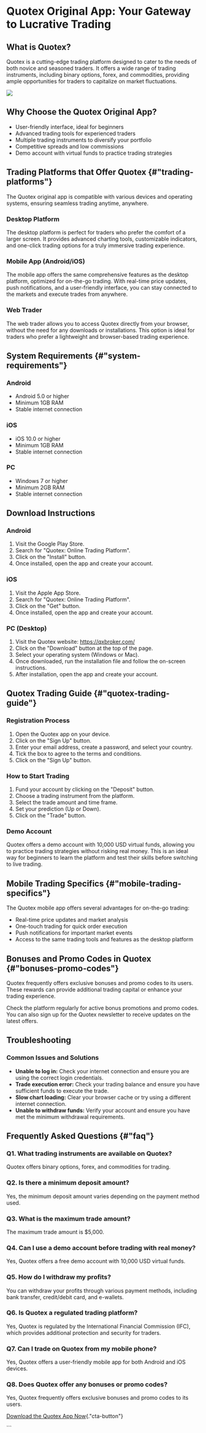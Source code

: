 # Quotex Original App: Your Gateway to Lucrative Trading

## What is Quotex?

Quotex is a cutting-edge trading platform designed to cater to the needs
of both novice and seasoned traders. It offers a wide range of trading
instruments, including binary options, forex, and commodities, providing
ample opportunities for traders to capitalize on market fluctuations.

[![](https://static.quotex.io/files/1_en/300_250.jpg)](https://traff.sbs/brokerqxsignupf)

## Why Choose the Quotex Original App?

-   User-friendly interface, ideal for beginners
-   Advanced trading tools for experienced traders
-   Multiple trading instruments to diversify your portfolio
-   Competitive spreads and low commissions
-   Demo account with virtual funds to practice trading strategies

## Trading Platforms that Offer Quotex {#"trading-platforms"}

The Quotex original app is compatible with various devices and operating
systems, ensuring seamless trading anytime, anywhere.

### Desktop Platform

The desktop platform is perfect for traders who prefer the comfort of a
larger screen. It provides advanced charting tools, customizable
indicators, and one-click trading options for a truly immersive trading
experience.

### Mobile App (Android/iOS)

The mobile app offers the same comprehensive features as the desktop
platform, optimized for on-the-go trading. With real-time price updates,
push notifications, and a user-friendly interface, you can stay
connected to the markets and execute trades from anywhere.

### Web Trader

The web trader allows you to access Quotex directly from your browser,
without the need for any downloads or installations. This option is
ideal for traders who prefer a lightweight and browser-based trading
experience.

## System Requirements {#"system-requirements"}

### Android

-   Android 5.0 or higher
-   Minimum 1GB RAM
-   Stable internet connection

### iOS

-   iOS 10.0 or higher
-   Minimum 1GB RAM
-   Stable internet connection

### PC

-   Windows 7 or higher
-   Minimum 2GB RAM
-   Stable internet connection

## Download Instructions

### Android

1.  Visit the Google Play Store.
2.  Search for "Quotex: Online Trading Platform".
3.  Click on the "Install" button.
4.  Once installed, open the app and create your account.

### iOS

1.  Visit the Apple App Store.
2.  Search for "Quotex: Online Trading Platform".
3.  Click on the "Get" button.
4.  Once installed, open the app and create your account.

### PC (Desktop)

1.  Visit the Quotex website: https://qxbroker.com/
2.  Click on the "Download" button at the top of the page.
3.  Select your operating system (Windows or Mac).
4.  Once downloaded, run the installation file and follow the on-screen
    instructions.
5.  After installation, open the app and create your account.

## Quotex Trading Guide {#"quotex-trading-guide"}

### Registration Process

1.  Open the Quotex app on your device.
2.  Click on the "Sign Up" button.
3.  Enter your email address, create a password, and select your
    country.
4.  Tick the box to agree to the terms and conditions.
5.  Click on the "Sign Up" button.

### How to Start Trading

1.  Fund your account by clicking on the "Deposit" button.
2.  Choose a trading instrument from the platform.
3.  Select the trade amount and time frame.
4.  Set your prediction (Up or Down).
5.  Click on the "Trade" button.

### Demo Account

Quotex offers a demo account with 10,000 USD virtual funds, allowing you
to practice trading strategies without risking real money. This is an
ideal way for beginners to learn the platform and test their skills
before switching to live trading.

## Mobile Trading Specifics {#"mobile-trading-specifics"}

The Quotex mobile app offers several advantages for on-the-go trading:

-   Real-time price updates and market analysis
-   One-touch trading for quick order execution
-   Push notifications for important market events
-   Access to the same trading tools and features as the desktop
    platform

## Bonuses and Promo Codes in Quotex {#"bonuses-promo-codes"}

Quotex frequently offers exclusive bonuses and promo codes to its users.
These rewards can provide additional trading capital or enhance your
trading experience.

Check the platform regularly for active bonus promotions and promo
codes. You can also sign up for the Quotex newsletter to receive updates
on the latest offers.

## Troubleshooting

### Common Issues and Solutions

-   **Unable to log in:** Check your internet connection and ensure you
    are using the correct login credentials.
-   **Trade execution error:** Check your trading balance and ensure you
    have sufficient funds to execute the trade.
-   **Slow chart loading:** Clear your browser cache or try using a
    different internet connection.
-   **Unable to withdraw funds:** Verify your account and ensure you
    have met the minimum withdrawal requirements.

## Frequently Asked Questions {#"faq"}

### Q1. What trading instruments are available on Quotex?

Quotex offers binary options, forex, and commodities for trading.

### Q2. Is there a minimum deposit amount?

Yes, the minimum deposit amount varies depending on the payment method
used.

### Q3. What is the maximum trade amount?

The maximum trade amount is \$5,000.

### Q4. Can I use a demo account before trading with real money?

Yes, Quotex offers a free demo account with 10,000 USD virtual funds.

### Q5. How do I withdraw my profits?

You can withdraw your profits through various payment methods, including
bank transfer, credit/debit card, and e-wallets.

### Q6. Is Quotex a regulated trading platform?

Yes, Quotex is regulated by the International Financial Commission
(IFC), which provides additional protection and security for traders.

### Q7. Can I trade on Quotex from my mobile phone?

Yes, Quotex offers a user-friendly mobile app for both Android and iOS
devices.

### Q8. Does Quotex offer any bonuses or promo codes?

Yes, Quotex frequently offers exclusive bonuses and promo codes to its
users.

[Download the Quotex App
Now](\%22https://traff.sbs/quotexonelink\%22){."cta-button"}

\`\`\`

